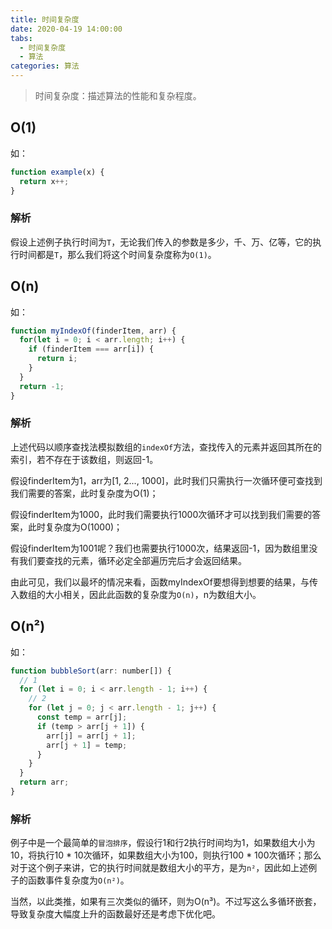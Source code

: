 ```yaml
---
title: 时间复杂度
date: 2020-04-19 14:00:00
tabs: 
  - 时间复杂度
  - 算法
categories: 算法
---
```


> 时间复杂度：描述算法的性能和复杂程度。

## O(1)
如：
```javascript
function example(x) {
  return x++;
}
```
### 解析
假设上述例子执行时间为`T`，无论我们传入的参数是多少，千、万、亿等，它的执行时间都是`T`，那么我们将这个时间复杂度称为`O(1)`。

## O(n)
如：
```javascript
function myIndexOf(finderItem, arr) {
  for(let i = 0; i < arr.length; i++) {
    if (finderItem === arr[i]) {
      return i;
    }
  }
  return -1;
}
```
### 解析
上述代码以顺序查找法模拟数组的`indexOf`方法，查找传入的元素并返回其所在的索引，若不存在于该数组，则返回-1。

假设finderItem为1，arr为[1, 2..., 1000]，此时我们只需执行一次循环便可查找到我们需要的答案，此时复杂度为O(1)；

假设finderItem为1000，此时我们需要执行1000次循环才可以找到我们需要的答案，此时复杂度为O(1000)；

假设finderItem为1001呢？我们也需要执行1000次，结果返回-1，因为数组里没有我们要查找的元素，循环必定全部遍历完后才会返回结果。

由此可见，我们以最坏的情况来看，函数myIndexOf要想得到想要的结果，与传入数组的大小相关，因此此函数的复杂度为`O(n)`，n为数组大小。


## O(n²)
如：
```javascript
function bubbleSort(arr: number[]) {
  // 1
  for (let i = 0; i < arr.length - 1; i++) {
    // 2
    for (let j = 0; j < arr.length - 1; j++) {
      const temp = arr[j];
      if (temp > arr[j + 1]) {
        arr[j] = arr[j + 1];
        arr[j + 1] = temp;
      }
    }
  }
  return arr;
}
```

### 解析
例子中是一个最简单的`冒泡排序`，假设行1和行2执行时间均为1，如果数组大小为10，将执行10 * 10次循环，如果数组大小为100，则执行100 * 100次循环；那么对于这个例子来讲，它的执行时间就是数组大小的平方，是为`n²`，因此如上述例子的函数事件复杂度为`O(n²)`。

当然，以此类推，如果有三次类似的循环，则为O(n³)。不过写这么多循环嵌套，导致复杂度大幅度上升的函数最好还是考虑下优化吧。